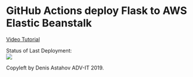 # GitHub Actions deploy Flask to AWS Elastic Beanstalk

[Video Tutorial](https://www.youtube.com/watch?v=JUzhx3TWoJw&list=PLg5SS_4L6LYstwxTEOU05E0URTHnbtA0l&index=16)


Status of Last Deployment:<br>
<img src="https://github.com/adv4000/github-actions-part-2-cicd-to-aws/workflows/CI-CD-Pipeline-to-AWS-ElasticBeastalk/badge.svg?branch=master"><br>


Copyleft by Denis Astahov ADV-IT 2019.
